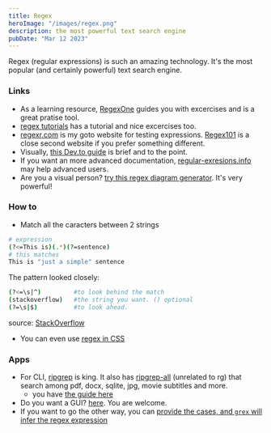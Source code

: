```yaml
---
title: Regex
heroImage: "/images/regex.png"
description: the most powerful text search engine
pubDate: "Mar 12 2023"
---
```


Regex (regular expressions) is such an amazing technology. It's the most popular (and certainly powerful) text search engine.

### Links

- As a learning resource, [RegexOne](https://regexone.com/) guides you with excercises and is a great pratise tool.
- [regex tutorials](http://regextutorials.com/index.html) has a tutorial and nice excercises too.
- [regexr.com](https://regexr.com/) is my goto website for testing expressions. [Regex101](https://regex101.com/) is  a close second website if you prefer something different.
- Visually, [this Dev.to guide](https://dev.to/amitness/a-visual-guide-to-regular-expression-i3) is brief and to the point.
- If you want an more advanced documentation, [regular-exresions.info](https://www.regular-expressions.info/quickstart.html) may help advanced users.
- Are you a visual person? [try this regex diagram generator](https://regexper.com/#%28%28e%7C%C2%A3%7C%5C%24%29%28%5B1-9%5D%5B0-9%5D*%7C0%29%28%2C%7C%5C%24%7C%5C.%29%7B1%7D%28%5B0-9%5D%5B0-9%5D%29%29%7C%28%28%5B1-9%5D%5B0-9%5D*%7C0%29%2C%5B0-9%5D%5B0-9%5D%28EUR%29%29%7C%28%5B1-9%5D%5B0-9%5D*%7C0%29%5C%24%5B0-9%5D%7B2%7D). It's very powerful!

### How to

- Match all the caracters between 2 strings

```sh
# expression
(?<=This is)(.*)(?=sentence)
# this matches
This is "just a simple" sentence
```

The pattern looked closely:
```sh
(?<=\s|^)         #to look behind the match
(stackoverflow)   #the string you want. () optional
(?=\s|$)          #to look ahead.
```

source: [StackOverflow](https://stackoverflow.com/questions/6109882/regex-match-all-characters-between-two-strings)

- You can even use [regex in CSS](https://www.youtube.com/shorts/_1uS0_rgj14)

### Apps

- For CLI, [ripgrep](https://github.com/BurntSushi/ripgrep) is king. It also has [ripgrep-all](https://github.com/phiresky/ripgrep-all) (unrelated to rg) that search among pdf, docx, sqlite, jpg, movie subtitles and more.
  - you have [the guide here](https://github.com/BurntSushi/ripgrep/blob/master/GUIDE.md)
- Do you want a GUI? [here](https://regex-vis.com/). You are welcome.
- If you want to go the other way, you can [provide the cases, and `grex` will infer the regex expression](https://github.com/pemistahl/grex)
